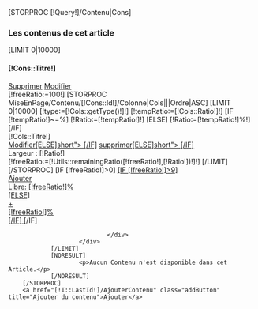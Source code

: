 <div class="childArt">
        [STORPROC [!Query!]/Contenu|Cons]
                <h3>Les contenus de cet article</h3>
                [LIMIT 0|10000]
                        <div class="artContent">
                                <div class="contentHead">
                                        <h4>
                                                <span class="conTitre">[!Cons::Titre!]</span>
                                        </h4>
                                        <a href="/MiseEnPage/Contenu/[!Cons::Id!]/Supprimer" class="delButton" title="Supprimer le contenu">Supprimer</a>
                                        <a href="/MiseEnPage/Contenu/[!Cons::Id!]/Modifier" class="modButton" title="Modifier le contenu">Modifier</a>
                                        <div class="clear"></div>
                                </div>
                                <div class="contentBody">
                                        <div class="contentShowcase bloc" data-contentid="[!Cons::Id!]">
                                                [!freeRatio:=100!]
                                        [STORPROC MiseEnPage/Contenu/[!Cons::Id!]/Colonne|Cols|||Ordre|ASC]
                                                [LIMIT 0|10000]
                                                        [!type:=[!Cols::getType()!]!]
                                                        [!tempRatio:=[!Cols::Ratio!]!]
                                                        [IF [!tempRatio!]~=%]
                                                                [!Ratio:=[!tempRatio!]!]
                                                        [ELSE]
                                                                [!Ratio:=[!tempRatio!]%!]
                                                        [/IF]
                                                        <div class="contentCol type[!type!]" style="width:[!Ratio!];" draggable="true" title="Deplacer la colonne [!Cols::Titre!]" data-id="[!Cols::Id!]">
                                                                <div class="colTitre">[!Cols::Titre!]</div>
                                                                <div class="colButtons">
                                                                        <a href="/MiseEnPage/Colonne/[!Cols::Id!]/Modifier" title="Modifier la colonne" class="modButton [IF [!Cols::Ratio!]>24]">Modifier[ELSE]short">&nbsp;[/IF]</a>
                                                                        <a href="/MiseEnPage/Colonne/[!Cols::Id!]/Supprimer" title="Supprimer la colonne"  class="delButton [IF [!Cols::Ratio!]>24]">supprimer[ELSE]short">&nbsp;[/IF]</a>           
                                                                        <div class="clear"></div>
                                                                </div>                                                       
                                                                <div class="colRatio">Largeur : [!Ratio!] </div>
                                                        </div>
                                                        [!freeRatio:=[!Utils::remainingRatio([!freeRatio!],[!Ratio!])!]!]
                                                [/LIMIT]
                                        [/STORPROC]
                                                [IF [!freeRatio!]>0]
                                                        <a href="/MiseEnPage/Contenu/[!Cons::Id!]/AjouterColonne" class="addColumn [IF [!freeRatio!]<9] short[/IF]">
                                                                [IF [!freeRatio!]>9]
                                                                        <div class="addColTxt">Ajouter</div>
                                                                        <div class="colRatio">Libre: <span class="freeRatio">[!freeRatio!]</span>% </div>
                                                                [ELSE]
                                                                        <div class="addColTxt">+</div>
                                                                        <div class="colRatio"><span class="freeRatio">[!freeRatio!]</span>% </div>
                                                                [/IF]
                                                        </a>
                                                [/IF]
                                        </div>
                                        
                                </div>
                        </div>
                [/LIMIT]
                [NORESULT]
                        <p>Aucun Contenu n'est disponible dans cet Article.</p>
                [/NORESULT]
        [/STORPROC]
        <a href="[!I::LastId!]/AjouterContenu" class="addButton" title="Ajouter du contenu">Ajouter</a>
</div>
<script type="text/javascript">
        function allowDrop(e) {
                e.preventDefault();
        }
        function getPositions(col) {
                var bounds = col.getBoundingClientRect();
                var posX = Math.ceil(bounds.left);
                var width = col.offsetWidth;
                $(col).data('posx1',posX);
                $(col).data('posx2',posX+width);
        }
        function clearPostitions() {
                $('.contentCol').removeData();
        }
        function recalcFreeSpace() {
                var contents = $('.contentShowcase');
                contents.each(function(){
                        var id = $(this).data('contentid');
                        var cols = $(this).children('.contentCol');
                        var free = 100;
                        cols.each(function(){
                                var per = $(this).attr('style').match(/[0-9]+/);
                                free -= parseInt(per[0]);
                        });
                        $(this).children('.addColumn').remove();
                        if (free > 9) {
                                var link ='<a href="/MiseEnPage/Contenu/'+id+'/AjouterColonne" class="addColumn">\
                                        <div class="addColTxt">Ajouter</div> \
                                        <div class="colRatio">Libre: <span class="freeRatio">'+free+'</span>% </div> \
                                        </a>';
                        } else if(free > 0) {
                                var link ='<a href="/MiseEnPage/Contenu/'+id+'/AjouterColonne" class="addColumn short">\
                                        <div class="addColTxt">+</div> \
                                        <div class="colRatio"><span class="freeRatio">'+free+'</span>% </div> \
                                        </a>';
                        }
                        if (link) {
                                $(this).append(link);
                        }
                });
        }

        
        
        var dragging, mouseOffsetX;
        $('.contentCol').on({
                                'dragstart': dragstart,
                                'dragend': dragend,
                                'dragover': dragoverCol,
                                'dragleave': dragleaveCol
                        });
        $('.contentShowcase').on({
                                'dragover dragenter': dragover,
                                'dragleave': dragleave,
                                'drop': drop
                        });

          
        function dragstart(e) {
                e.stopPropagation();
                var dt = e.originalEvent.dataTransfer;
                if (dt) {
                        dt.effectAllowed = 'move';
                        dt.setData('text/html', '');
                        dragging = $(this);
                        //On reinitialise les positions des colones
                        clearPostitions();
                        //On consigne le decalage de la souris par rapport au bord gauche de la div
                        //mouseOffsetX = e.originalEvent.offsetX;
                }
        }
          
        function dragover(e) {
                e.stopPropagation();
                e.preventDefault();
                var dt = e.originalEvent.dataTransfer;
                if (dt && dragging) {
                        dt.dropEffect = 'move';
                        dragging.hide();
                }
                return false;
        }
        function dragoverCol(e) {
                e.stopPropagation();
                e.preventDefault();
                                        
                var event = e.originalEvent;
                var leftPos = event.offsetX;
                var dt = e.originalEvent.dataTransfer;
                if (dt && dragging) {
                        if (!$(this).data('posx1') && !$(this).data('posx2')) {
                                getPositions(this);
                        }
                        var middleX = ($(this).data('posx2') - $(this).data('posx1'))/2;
                        
                        dragging.data('col',$(this));
                        
                        if (leftPos <= middleX) {
                                $(this).css('border-left-width','3px');
                                $(this).css('border-right-width','');
                                dragging.data('relative','before');
                        } else {
                                $(this).css('border-right-width','3px');
                                $(this).css('border-left-width','');
                                dragging.data('relative','after');
                        }
                        
                }
                return false;
        }
          
        function dragleave(e) {
                e.stopPropagation();
        }
        function dragleaveCol(e) {
                e.stopPropagation();
                $(this).css('border-left-width','');
                $(this).css('border-right-width','');
                dragging.data('col','');
                dragging.data('relative','');
        }
          
        function drop(e) {
                e.stopPropagation();
                e.preventDefault();
                if (dragging) {
                        var dropzone = $(this);
                        dragging.data('dropzone', dropzone);
                        dragging.trigger('dragend');
                }
                
                $('.contentCol').css('border-left-width','');
                $('.contentCol').css('border-right-width','');
                return false;
        }
          
        function dragend(e) {
                if (dragging) {
                        var dropzone = dragging.data('dropzone');
                        var parentId = dragging.parent('.contentShowcase').data('contentid');
                        var newParentId = dropzone.data("contentid");
                        var modParent = (parentId != newParentId)? newParentId : false;
                        var modChild = dragging.data('id');
                        
                        if (dropzone) {
                                var repere = dragging.data('col');
                                if (repere) {
                                        if (dragging.data('relative') == 'after') {
                                                dragging.insertAfter(repere);
                                        } else {
                                                dragging.insertBefore(repere);
                                        }
                                } else {
                                        dragging.appendTo(dropzone);
                                }
                                var ordered = new Array();
                                dropzone.children('.contentCol').each(function(key,col){
                                        ordered.push($(col).data('id'));
                                });
                                
                                $.ajax({
                                        url: "/MiseEnPage/Ajax/ReorderCols.json",
                                        data: { order : ordered, modParent : modParent, modChild : modChild},
                                        method: 'POST',
                                        error: function(req,status,error){
                                                        console.log('Oops : '+ error);
                                        },
                                        success: function(data,status,req){
                                                //console.log(data);
                                                if (parentId != newParentId) {
                                                        recalcFreeSpace();
                                                }
                                        }
                                }); 
                        }
                        dragging.show();
                        clearPostitions();
                }
                dragging = undefined;
        }
        
</script>
